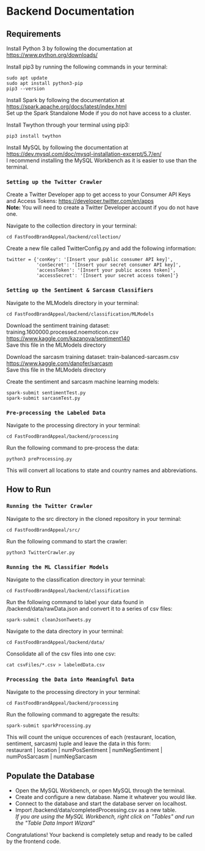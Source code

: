 # **Backend Documentation**

## Requirements

Install Python 3 by following the documentation at https://www.python.org/downloads/

Install pip3 by running the following commands in your terminal:
```
sudo apt update
sudo apt install python3-pip
pip3 --version
```

Install Spark by following the documentation at https://spark.apache.org/docs/latest/index.html </br>
Set up the Spark Standalone Mode if you do not have access to a cluster.

Install Twython through your terminal using pip3:
```
pip3 install twython
```

Install MySQL by following the documentation at https://dev.mysql.com/doc/mysql-installation-excerpt/5.7/en/ </br>
I recommend installing the MySQL Workbench as it is easier to use than the terminal.

### `Setting up the Twitter Crawler`

Create a Twitter Developer app to get access to your Consumer API Keys and Access Tokens: https://developer.twitter.com/en/apps <br>
**Note:** You will need to create a Twitter Developer account if you do not have one.

Navigate to the collection directory in your terminal:
```
cd FastFoodBrandAppeal/backend/collection/
```

Create a new file called TwitterConfig.py and add the following information:
```
twitter = {'conKey': '[Insert your public consumer API key]',
           'conSecret': '[Insert your secret consumer API key]',
           'accessToken': '[Insert your public access token]',
           'accessSecret': '[Insert your secret access token]'}
```

### `Setting up the Sentiment & Sarcasm Classifiers`

Navigate to the MLModels directory in your terminal:
```
cd FastFoodBrandAppeal/backend/classification/MLModels
```

Download the sentiment training dataset: training.1600000.processed.noemoticon.csv
</br> https://www.kaggle.com/kazanova/sentiment140
</br> Save this file in the MLModels directory

Download the sarcasm training dataset: train-balanced-sarcasm.csv
</br> https://www.kaggle.com/danofer/sarcasm
</br> Save this file in the MLModels directory

Create the sentiment and sarcasm machine learning models: </br>
```
spark-submit sentimentTest.py
spark-submit sarcasmTest.py
```

### `Pre-processing the Labeled Data`

Navigate to the processing directory in your terminal:
```
cd FastFoodBrandAppeal/backend/processing
```

Run the following command to pre-process the data:
```
python3 preProcessing.py
```
This will convert all locations to state and country names and abbreviations.

## How to Run

### `Running the Twitter Crawler`

Navigate to the src directory in the cloned repository in your terminal:
```
cd FastFoodBrandAppeal/src/
```

Run the following command to start the crawler:
```
python3 TwitterCrawler.py
```

### `Running the ML Classifier Models`

Navigate to the classification directory in your terminal:
```
cd FastFoodBrandAppeal/backend/classification
```

Run the following command to label your data found in /backend/data/rawData.json and convert it to a series of csv files:
```
spark-submit cleanJsonTweets.py
```

Navigate to the data directory in your terminal:
```
cd FastFoodBrandAppeal/backend/data/
```

Consolidate all of the csv files into one csv:
```
cat csvFiles/*.csv > labeledData.csv
```

### `Processing the Data into Meaningful Data`

Navigate to the processing directory in your terminal:
```
cd FastFoodBrandAppeal/backend/processing
```

Run the following command to aggregate the results:
```
spark-submit sparkProcessing.py
```
This will count the unique occurences of each (restaurant, location, sentiment, sarcasm) tuple and leave the data in this form: </br>
restaurant | location | numPosSentiment | numNegSentiment | numPosSarcasm | numNegSarcasm

## Populate the Database

* Open the MySQL Workbench, or open MySQL through the terminal. </br>
* Create and configure a new database. Name it whatever you would like. </br>
* Connect to the database and start the database server on localhost. </br>
* Import /backend/data/completedProcessing.csv as a new table. </br>
*If you are using the MySQL Workbench, right click on "Tables" and run the "Table Data Import Wizard"*</br>

Congratulations! Your backend is completely setup and ready to be called by the frontend code.